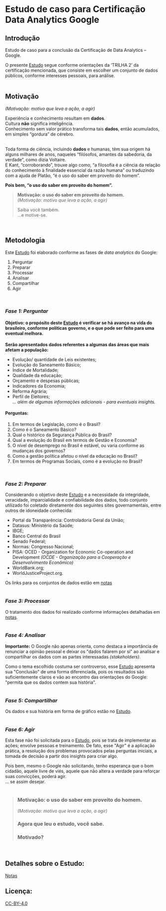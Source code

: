 <!-- google_DataAnalytics / repositorio para o curso Data Anlytics Google -->
# Estudo de caso para Certificação Data Analytics Google  
     
## Introdução  
  
Estudo de caso para a conclusão da Certificação de Data Analytics – Google.  

O presente [Estudo](/estudo.html) segue conforme orientações da ‘TRILHA 2’ da certificação mencionada, que consiste em escolher um conjunto de dados públicos, conforme interesses pessoais, para análise.    
<br>


## Motivação

_(Motivação: motivo que leva a ação, a agir)_  
 
Experiência e conhecimento resultam em **dados**.  
Cultura **não** significa inteligência.  
Conhecimento sem valor prático transforma tais **dados**, então acumulados, em simples “gordura” de cérebro.  
<br>  

Toda forma de ciência, incluindo **dados** e humanas, têm sua origem há alguns milhares de anos, naqueles “filósofos, amantes da sabedoria, da verdade”, como dizia Voltaire.  
E Kant, “corroborando”, trouxe algo como, “a filosofia é a ciência da relação do conhecimento à finalidade essencial da razão humana” ou traduzindo com a ajuda de Platão, “é o uso do saber em proveito do homem”.  
 
**Pois bem, “o uso do saber em proveito do homem”.**  
 
> **Motivação: o uso do saber em proveito do homem.**  
> _(Motivação: motivo que leva a ação, a agir)_  
> 
> Saiba você também.  
> ...e motive-se.    
<br>  

  
## Metodologia

Este [Estudo](/estudo.html) foi elaborado conforme as fases de _data analytics_ do Google:  

1. Perguntar
2. Preparar
3. Processar
4. Analisar
5. Compartilhar
6. Agir
<br>


### _Fase 1: Perguntar_

#### Objetivo: o propósito deste [Estudo](/estudo.html) é verificar se há avanço na vida do brasileiro, conforme políticas    governo, e o que pode ser feito para uma eventual melhora.
  
**Serão apresentados dados referentes a algumas das áreas que mais afetam a população:**
- Evolução/ quantidade de Leis existentes;
- Evolução do Saneamento Básico;
- Índice de Mortalidade;
- Qualidade da educação;
- Orçamento e despesas públicas;
- Indicadores da Economia;
- Reforma Agrária;
- Perfil de Eleitores;  
_... além de algumas informações adicionais - para eventuais insights._

#### Perguntas:  
  
    
1. Em termos de Legislação, como é o Brasil?
2. Como é o Saneamento Básico?
3. Qual o histórico da Segurança Pública do Brasil?
4. Qual a evolução do Brasil em termos de Gestão e Economia?
5. O nível de desemprego no Brasil é estável, ou varia conforme as mudanças dos governos?
6. Como a gestão política afetou o nível da educação no Brasil?
7. Em termos de Programas Sociais, como é a evolução no Brasil?  
<br>  
  
       
### _Fase 2: Preparar_

Considerando o objetivo deste [Estudo](/estudo.html) e a necessidade da integridade, veracidade, imparcialidade e confiabilidade dos dados, todo conjunto utilizado foi coletado diretamente dos seguintes sites governamentais, entre outros de idoneidade conhecida:

- Portal da Transparência: Controladoria Geral da União;
- Datasus: Ministério da Saúde;
- IBGE;
- Banco Central do Brasil
- Senado Federal;
- Normas: Congresso Nacional;
- PISA: OCED - Organization for Economic Co-operation and Development
_(OCDE - Organização para a Cooperação e Desenvolvimento Econômico)_
- WorldBank.org;
- WorldJusticeProject.org.  

    
Os links para os conjuntos de dados estão em [notas](/notas.md)  
<br>


### _Fase 3: Processar_

O tratamento dos dados foi realizado conforme informações detalhadas em [notas](/notas.md).  
<br>


### _Fase 4: Analisar_

**Importante:**
O Google não apenas orienta, como destaca a importância de renunciar a opinião pessoal e deixar os "dados falarem por si" ao analisar e compartilhar os dados com as partes interessadas _(stakeholders)_.  

Como o tema escolhido costuma ser controverso, esse [Estudo](/estudo.html) apresenta sua "Conclusão" de uma forma diferenciada, pois os resultados são suficientemente claros e vão ao encontro das orientações do Google: "permita que os dados contem sua história".  
<br>


### _Fase 5: Compartilhar_

Os dados e sua história em forma de gráfico estão no [Estudo](/estudo.html).  
<br>


### _Fase 6: Agir_

Esta fase não foi solicitada para o [Estudo](/estudo.html), pois se trata de implementar as ações; envolve pessoas e treinamento.
De fato, esse "Agir" é a aplicação prática, a resolução dos problemas provocados pelas perguntas iniciais, a tomada de decisão a partir dos insights para criar algo.

Pois bem, mesmo o Google não solicitando, tenho esperança que o bom cidadão, aquele livre de viés, aquele que não altera a verdade para reforçar suas convicções, poderá agir.  
... se assim desejar.   
<br>


> ### **Motivação: o uso do saber em proveito do homem.** 
> _(Motivação: motivo que leva a ação, a agir)_
> ### Agora que leu o estudo, você sabe.
> ### Motivado?
<br>


## Detalhes sobre o Estudo:
[Notas](/notas.md)
<br>


## Licença:  
[CC-BY-4.0](https://choosealicense.com/licenses/cc-by-sa-4.0/)
